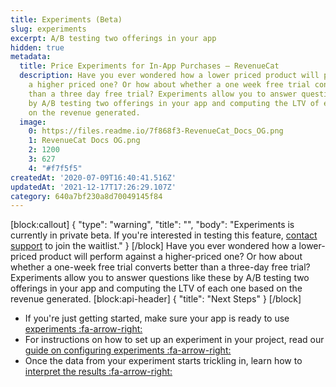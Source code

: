```yaml
---
title: Experiments (Beta)
slug: experiments
excerpt: A/B testing two offerings in your app
hidden: true
metadata:
  title: Price Experiments for In-App Purchases – RevenueCat
  description: Have you ever wondered how a lower priced product will perform against
    a higher priced one? Or how about whether a one week free trial converts better
    than a three day free trial? Experiments allow you to answer questions like these
    by A/B testing two offerings in your app and computing the LTV of each one based
    on the revenue generated.
  image:
    0: https://files.readme.io/7f868f3-RevenueCat_Docs_OG.png
    1: RevenueCat Docs OG.png
    2: 1200
    3: 627
    4: "#f7f5f5"
createdAt: '2020-07-09T16:40:41.516Z'
updatedAt: '2021-12-17T17:26:29.107Z'
category: 640a7bf230a8d70049145f84
---
```

[block:callout]
{
  "type": "warning",
  "title": "",
  "body": "Experiments is currently in private beta. If you're interested in testing this feature, [contact support](https://app.revenuecat.com/settings/support) to join the waitlist."
}
[/block]
Have you ever wondered how a lower-priced product will perform against a higher-priced one? Or how about whether a one-week free trial converts better than a three-day free trial? Experiments allow you to answer questions like these by A/B testing two offerings in your app and computing the LTV of each one based on the revenue generated.
[block:api-header]
{
  "title": "Next Steps"
}
[/block]
* If you're just getting started, make sure your app is ready to use [experiments :fa-arrow-right:](doc:experiments-overview)
* For instructions on how to set up an experiment in your project, read our [guide on configuring experiments :fa-arrow-right:](doc:configuring-experiments)
* Once the data from your experiment starts trickling in, learn how to [interpret the results :fa-arrow-right:](doc:experiments-results)